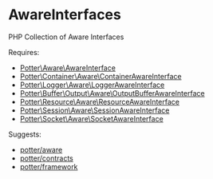 # AwareInterfaces
PHP Collection of Aware Interfaces

Requires:

 * [Potter\Aware\AwareInterface](https://github.com/jaypotter/AwareInterface)
 * [Potter\Container\Aware\ContainerAwareInterface](https://github.com/jaypotter/ContainerAwareInterface)
 * [Potter\Logger\Aware\LoggerAwareInterface](https://github.com/jaypotter/LoggerAwareInterface)
 * [Potter\Buffer\Output\Aware\OutputBufferAwareInterface](https://github.com/jaypotter/OutputBufferAwareInterface)
 * [Potter\Resource\Aware\ResourceAwareInterface](https://github.com/jaypotter/ResourceAwareInterface)
 * [Potter\Session\Aware\SessionAwareInterface](https://github.com/jaypotter/SessionAwareInterface)
 * [Potter\Socket\Aware\SocketAwareInterface](https://github.com/jaypotter/SocketAwareInterface)

Suggests:
 * [potter/aware](https://github.com/jaypotter/Aware)
 * [potter/contracts](https://github.com/jaypotter/Contracts)
 * [potter/framework](https://github.com/jaypotter/Framework)
